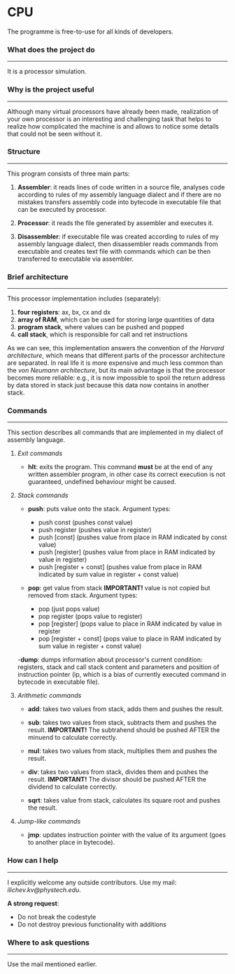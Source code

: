 # CPU

The programme is free-to-use for all kinds of developers.
### What does the project do
***
It is a processor simulation.

### Why is the project useful
***
Although many virtual processors have already been made, realization of your own processor is an interesting and challenging task
that helps to realize how complicated the machine is and allows to notice some details that could not be seen without it.


### Structure
***
This program consists of three main parts:

1. __Assembler__: it reads lines of code written in a source file, analyses code according to rules of my assembly language dialect
and if there are no mistakes transfers assembly code into bytecode in executable file that can be executed by processor.

2. __Processor__: it reads the file generated by assembler and executes it.

3. __Disassembler__: if executable file was created according to rules of my assembly language dialect, then disassembler reads commands
from executable and creates text file with commands which can be then transferred to executable via assembler.


### Brief architecture
***
This processor implementation includes (separately):

1. __four registers__: ax, bx, cx and dx
2. __array of RAM__, which can be used for storing large quantities of data
3. __program stack__, where values can be pushed and popped
4. __call stack__, which is responsible for call and ret instructions

As we can see, this implementation answers the convention of *the Harvard architecture*, which means that different parts of the processor
architecture are separated. In real life it is more expensive and much less common than the *von Neumann architecture*, but its main
advantage is that the processor becomes more reliable: e.g., it is now impossible to spoil the return address by data stored in stack
just because this data now contains in another stack.

### Commands
***
This section describes all commands that are implemented in my dialect of assembly language.

1. *Exit commands*
   - __hlt__: exits the program. This command __must__ be at the end of any written assembler program, in other case its correct execution
              is not guaranteed, undefined behaviour might be caused.

2. *Stack commands*

   - __push__: puts value onto the stack. Argument types:
       + push const (pushes const value)
       + push register (pushes value in register)
       + push [const] (pushes value from place in RAM indicated by const value)
       + push [register] (pushes value from place in RAM indicated by value in register)
       + push [register + const] (pushes value from place in RAM indicated by sum value in register + const value)

   - __pop__: get value from stack __IMPORTANT!__ value is not copied but removed from stack. Argument types:
       + pop  (just pops value)
       + pop register (pops value to register)
       + pop [register] (pops value to place in RAM indicated by value in register
       + pop [register + const] (pops value to place in RAM indicated by sum value in register + const value)
   
   -__dump__: dumps information about processor's current condition: registers, stack and call stack content and parameters
              and position of instruction pointer (ip, which is a bias of currently executed command in bytecode in executable file).
   
3. *Arithmetic commands*
   - __add__: takes two values from stack, adds them and pushes the result.
   
   - __sub__: takes two values from stack, subtracts them and pushes the result. __IMPORTANT!__ The subtrahend should be pushed
              AFTER the minuend to calculate correctly.
              
   - __mul__: takes two values from stack, multiplies them and pushes the result.
   
   - __div__: takes two values from stack, divides them and pushes the result. __IMPORTANT!__ The divisor should be pushed 
              AFTER the dividend to calculate correctly.
   
   - __sqrt__: takes value from stack, calculates its square root and pushes the result.

4. *Jump-like commands*
   - __jmp__: updates instruction pointer with the value of its argument (goes to another place in bytecode).
   
### How can I help
***
I explicitly welcome any outside contributors. Use my mail: _ilichev.kv@phystech.edu_.

__A strong request__:
* Do not break the codestyle
* Do not destroy previous functionality with additions

### Where to ask questions
***
Use the mail mentioned earlier.
